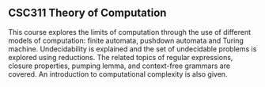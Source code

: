 ## CSC311 Theory of Computation

This course explores the limits of computation through the use of different models of computation: finite automata, pushdown automata and Turing machine. Undecidability is explained and the set of undecidable problems is explored using reductions. The related topics of regular expressions, closure properties, pumping lemma, and context-free grammars are covered. An introduction to computational complexity is also given.

<!--

**Here are some ideas to get you started:**

🙋‍♀️ A short introduction - what is your organization all about?
🌈 Contribution guidelines - how can the community get involved?
👩‍💻 Useful resources - where can the community find your docs? Is there anything else the community should know?
🍿 Fun facts - what does your team eat for breakfast?
🧙 Remember, you can do mighty things with the power of [Markdown](https://guides.github.com/features/mastering-markdown/)
-->
